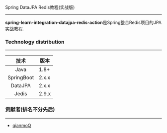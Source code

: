 Spring DataJPA Redis教程(实战版)

---

**spring-learn-integration-datajpa-redis-action**是Spring整合Redis项目的JPA实战教程.

### Technology distribution

---

|技术|版本|
|:---:|---|
|Java|1.8+|
|SpringBoot|2.x.x|
|DataJPA|2.x.x|
|Jedis|2.9.x|

### 贡献者(排名不分先后)

---

- [qianmoQ](https://github.com/qianmoQ)
